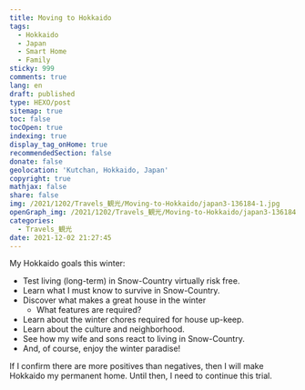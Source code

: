 ```yaml
---
title: Moving to Hokkaido
tags:
  - Hokkaido
  - Japan
  - Smart Home
  - Family
sticky: 999
comments: true
lang: en
draft: published
type: HEXO/post
sitemap: true
toc: false
tocOpen: true
indexing: true
display_tag_onHome: true
recommendedSection: false
donate: false
geolocation: 'Kutchan, Hokkaido, Japan'
copyright: true
mathjax: false
share: false
img: /2021/1202/Travels_観光/Moving-to-Hokkaido/japan3-136184-1.jpg
openGraph_img: /2021/1202/Travels_観光/Moving-to-Hokkaido/japan3-136184-1.jpg
categories:
  - Travels_観光
date: 2021-12-02 21:27:45
---
```


My Hokkaido goals this winter:
 
 - Test living (long-term) in Snow-Country virtually risk free.
 - Learn what I must know to survive in Snow-Country.
 - Discover what makes a great house in the winter
     - What features are required?
 - Learn about the winter chores required for house up-keep.
 - Learn about the culture and neighborhood.
 - See how my wife and sons react to living in Snow-Country.
 - And, of course, enjoy the winter paradise!

 If I confirm there are more positives than negatives, then I will make Hokkaido my permanent home. Until then, I need to continue this trial.